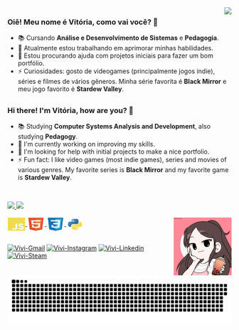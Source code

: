 <img align="right" src="https://visitor-badge.laobi.icu/badge?page_id=vitoriadevalois.visitor-badgee&color=green&style=flat-square">

### Oiê! Meu nome é Vitória, como vai você? 👋

- 📚 Cursando **Análise e Desenvolvimento de Sistemas** e **Pedagogia**.
- 🔭 Atualmente estou trabalhando em aprimorar minhas habilidades.
- 🤔 Estou procurando ajuda com projetos iniciais para fazer um bom portfólio.
- ⚡ Curiosidades: gosto de videogames (principalmente jogos indie), séries e filmes de vários gêneros. Minha série favorita é **Black Mirror** e meu jogo favorito é **Stardew Valley**.

##

### Hi there! I'm Vitória, how are you? 👋

- 📚 Studying **Computer Systems Analysis and Development**, also studying **Pedagogy**.
- 🔭 I'm currently working on improving my skills.
- 🤔 I'm looking for help with initial projects to make a nice portfolio.
- ⚡ Fun fact: I like video games (most indie games), series and movies of various genres. My favorite series is **Black Mirror** and my favorite game is **Stardew Valley**.

##
<br>
  <a href="https://github.com/vitoriadevalois">
  <img height="165em" src="https://github-readme-stats.vercel.app/api?username=vitoriadevalois&show_icons=true&theme=monokai&include_all_commits=true&count_private=true"/>
  <img height="165em" src="https://github-readme-stats.vercel.app/api/top-langs/?username=vitoriadevalois&layout=compact&langs_count=7&theme=monokai"/>
<div style="display: inline_block"><br>
  <img align="center" alt="Vivi-Js" height="30" width="40" src="https://raw.githubusercontent.com/devicons/devicon/master/icons/javascript/javascript-plain.svg">
  <img align="center" alt="Vivi-HTML" height="30" width="40" src="https://raw.githubusercontent.com/devicons/devicon/master/icons/html5/html5-original.svg">
  <img align="center" alt="Vivi-CSS" height="30" width="40" src="https://raw.githubusercontent.com/devicons/devicon/master/icons/css3/css3-original.svg">
  <img align="center" alt="Vivi-Python" height="30" width="40" src="https://raw.githubusercontent.com/devicons/devicon/master/icons/python/python-original.svg">
  <img align="right" alt="Vivi-icon" src="/gificonresize.gif">
</div>
  
  ##
 
<div>
  <a href="mailto:vitoriadvalois@gmail.com" target="_blank"><img src="https://img.shields.io/badge/Gmail-D14836?style=for-the-badge&logo=gmail&logoColor=white" alt="Vivi-Gmail" target="_blank"></a>
  <a href="https://instagram.com/vitoriadevalois" target="_blank"><img src="https://img.shields.io/badge/-Instagram-%23E4405F?style=for-the-badge&logo=instagram&logoColor=white" alt="Vivi-Instagram" target="_blank"></a> 
  <a href="https://www.linkedin.com/in/vitoriadevalois" target="_blank"><img src="https://img.shields.io/badge/-LinkedIn-%230077B5?style=for-the-badge&logo=linkedin&logoColor=white" alt="Vivi-Linkedin" target="_blank"></a>
  <a href="https://steamcommunity.com/id/mynameisvivi/" target="_blank"><img alt="Vivi-Steam" src="https://img.shields.io/badge/Steam-000000?style=for-the-badge&logo=steam&logoColor=white"></a>
  
  ![Snake animation](https://github.com/vitoriadevalois/vitoriadevalois/blob/output/github-contribution-grid-snake.svg)
 
</div>
